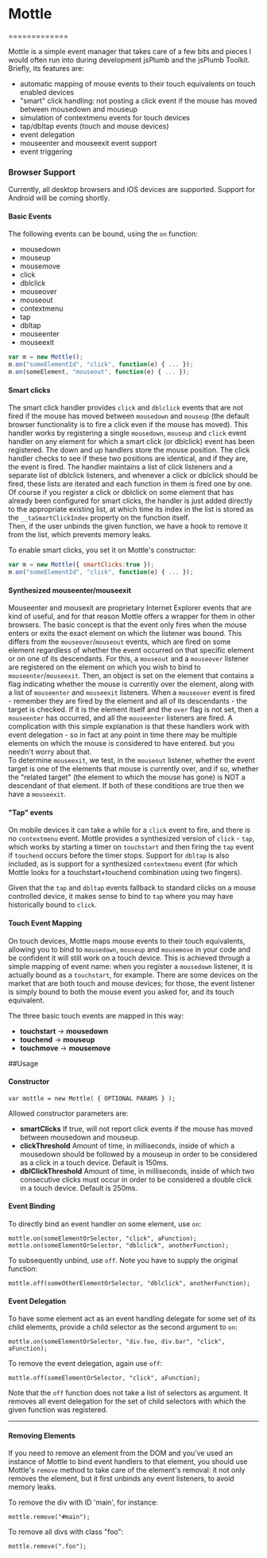 # Mottle
=============

Mottle is a simple event manager that takes care of a few bits and pieces I would often run into during development jsPlumb and the jsPlumb Toolkit. Briefly, its features
are:

- automatic mapping of mouse events to their touch equivalents on touch enabled devices
- "smart" click handling: not posting a click event if the mouse has moved between mousedown and mouseup
- simulation of contextmenu events for touch devices
- tap/dbltap events (touch and mouse devices)
- event delegation
- mouseenter and mouseexit event support
- event triggering

### Browser Support

Currently, all desktop browsers and iOS devices are supported.  Support for Android will be coming shortly.

#### Basic Events

The following events can be bound, using the `on` function:

- mousedown
- mouseup
- mousemove
- click
- dblclick
- mouseover
- mouseout
- contextmenu
- tap
- dbltap
- mouseenter
- mouseexit


```javascript
var m = new Mottle();
m.on("someElementId", "click", function(e) { ... });
m.on(someElement, "mouseout", function(e) { ... });
```

#### Smart clicks

The smart click handler provides `click` and `dblclick` events that are not fired if the mouse has moved between `mousedown` and `mouseup` (the default 
browser functionality is to fire a click even if the mouse has moved). This handler works by registering a single `mousedown`, `mouseup` and `click` 
event handler on any element for which a smart click (or dblclick) event has been registered.  The down and up handlers store the mouse position. The 
click handler checks to see if these two positions are identical, and if they are, the event is fired. The handler maintains a list of click listeners 
and a separate list of dblclick listeners, and whenever a click or dblclick should be fired, these lists are iterated and each function in them is fired 
one by one. Of course if you register a click or dblclick on some element that has already been configured for smart clicks, the handler is just added directly
to the appropriate existing list, at which time its index in the list is stored as the `__taSmartClickIndex` property on the function itself.  
Then, if the user unbinds the given function, we have a hook to remove it from the list, which prevents memory leaks.

To enable smart clicks, you set it on Mottle's constructor:

```javascript
var m = new Mottle({ smartClicks:true });
m.on("someElementId", "click", function(e) { ... });
```

#### Synthesized mouseenter/mouseexit

Mouseenter and mousexit are proprietary Internet Explorer events that are kind of useful, and for that reason Mottle offers a wrapper for them in other
browsers. The basic concept is that the event only fires when the mouse enters or exits the exact element on which the listener was 
bound. This differs from the `mouseover`/`mouseout` events, which are fired on some element regardless of whether the event occurred on 
that specific element or on one of its descendants. For this, a `mouseout` and a `mouseover` listener are registered on
the element on which you wish to bind to `mouseenter`/`mouseexit`.  Then, an object is set on the element that contains a flag indicating 
whether the mouse is currently over the element, along with a list of `mouseenter` and `mouseexit` listeners. When a `mouseover` event is fired - remember 
they are fired by the element and all of its descendants - the target is checked. If it is the element itself and the `over` flag is not set, then a 
`mouseenter` has occurred, and all the `mouseenter` listeners are fired. A complication with this simple explanation is that these handlers work with event 
delegation - so in fact at any point in time there may be multiple elements on which the mouse is considered to have entered. but you needn't worry about that.  
To determine `mouseexit`, we test, in the `mouseout` listener, whether the event target is one of the elements that mouse is currently over, and if so, whether 
the "related target" (the element to which the mouse has gone) is NOT a descendant of that element. If both of these conditions are true then we have a `mouseexit`.

#### "Tap" events

On mobile devices it can take a while for a `click` event to fire, and there is no `contextmenu` event. Mottle provides a synthesized version of `click` - `tap`, which
works by starting a timer on `touchstart` and then firing the `tap` event if `touchend` occurs before the timer stops. Support for `dbltap` is also included, as is
support for a synthesized `contextmenu` event (for which Mottle looks for a touchstart+touchend combination using two fingers).

Given that the `tap` and `dbltap` events fallback to standard clicks on a mouse controlled device, it makes sense to bind to `tap` where you may have 
historically bound to `click`.

#### Touch Event Mapping

On touch devices, Mottle maps mouse events to their touch equivalents, allowing you to bind to `mousedown`, `mouseup`
and `mousemove` in your code and be confident it will still work on a touch device. This is achieved through a simple mapping of 
event name: when you register a `mousedown` listener, it is actually bound as a `touchstart`, for example. There are some devices on the 
market that are both touch and mouse devices; for those, the event listener is simply bound to both the mouse event you asked for, and 
its touch equivalent.

The three basic touch events are mapped in this way:

- __touchstart__ -> __mousedown__
- __touchend__ -> __mouseup__
- __touchmove__ -> __mousemove__


##Usage

#### Constructor

```
var mottle = new Mottle( { OPTIONAL PARAMS } );
```

Allowed constructor parameters are:

- **smartClicks** If true, will not report click events if the mouse has moved between mousedown and mouseup.
- **clickThreshold** Amount of time, in milliseconds, inside of which a mousedown should be followed by a mouseup in order to be considered as a click in a touch device. Default is 150ms.
- **dblClickThreshold** Amount of time, in milliseconds, inside of which two consecutive clicks must occur in order to be considered a double click in a touch device. Default is 250ms.

#### Event Binding

To directly bind an event handler on some element, use `on`:

	mottle.on(someElementOrSelector, "click", aFunction);
	mottle.on(someElementOrSelector, "dblclick", anotherFunction);	

To subsequently unbind, use `off`. Note you have to supply the original function:

	mottle.off(someOtherElementOrSelector, "dblclick", anotherFunction);

#### Event Delegation

To have some element act as an event handling delegate for some set of its child elements, provide a child selector as the second argument to `on`:

```
mottle.on(someElementOrSelector, "div.foo, div.bar", "click", aFunction);
```

To remove the event delegation, again use `off`:

```
mottle.off(someElementOrSelector, "click", aFunction);
```

Note that the `off` function does not take a list of selectors as argument. It removes all event delegation for the set of child selectors with which the given function was registered.

---

#### Removing Elements
If you need to remove an element from the DOM and you've used an instance of Mottle to bind event handlers to that element,
you should use Mottle's `remove` method to take care of the element's removal: it not only removes the element, but it first
unbinds any event listeners, to avoid memory leaks.

To remove the div with ID 'main', for instance:

```
mottle.remove("#main");
```

To remove all divs with class "foo":

```
mottle.remove(".foo");
```





